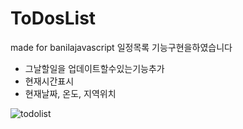 # ToDosList
made for banilajavascript
일정목록 기능구현을하였습니다

+ 그날할일을 업데이트할수있는기능추가
+ 현재시간표시
+ 현재날짜, 온도, 지역위치



![todolist](C:\Users\PC\ToDosList\img\todolist.png)
